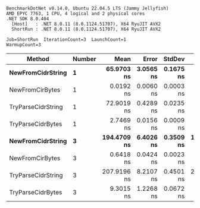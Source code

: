 ```

BenchmarkDotNet v0.14.0, Ubuntu 22.04.5 LTS (Jammy Jellyfish)
AMD EPYC 7763, 1 CPU, 4 logical and 2 physical cores
.NET SDK 8.0.404
  [Host]   : .NET 8.0.11 (8.0.1124.51707), X64 RyuJIT AVX2
  ShortRun : .NET 8.0.11 (8.0.1124.51707), X64 RyuJIT AVX2

Job=ShortRun  IterationCount=3  LaunchCount=1  
WarmupCount=3  

```
| Method             | Number | Mean        | Error     | StdDev    | Min         | Max         | Allocated |
|------------------- |------- |------------:|----------:|----------:|------------:|------------:|----------:|
| **NewFromCidrString**  | **1**      |  **65.9703 ns** | **3.0565 ns** | **0.1675 ns** |  **65.8594 ns** |  **66.1630 ns** |         **-** |
| NewFromCirBytes    | 1      |   0.0192 ns | 0.0060 ns | 0.0003 ns |   0.0190 ns |   0.0196 ns |         - |
| TryParseCidrString | 1      |  72.9019 ns | 0.4289 ns | 0.0235 ns |  72.8751 ns |  72.9187 ns |         - |
| TryParseCidrBytes  | 1      |   2.7469 ns | 0.0156 ns | 0.0009 ns |   2.7459 ns |   2.7475 ns |         - |
| **NewFromCidrString**  | **3**      | **194.4709 ns** | **6.4026 ns** | **0.3509 ns** | **194.0752 ns** | **194.7442 ns** |         **-** |
| NewFromCirBytes    | 3      |   0.6418 ns | 0.0424 ns | 0.0023 ns |   0.6395 ns |   0.6441 ns |         - |
| TryParseCidrString | 3      | 207.9196 ns | 8.2107 ns | 0.4501 ns | 207.5967 ns | 208.4337 ns |         - |
| TryParseCidrBytes  | 3      |   9.3015 ns | 1.2268 ns | 0.0672 ns |   9.2345 ns |   9.3690 ns |         - |
